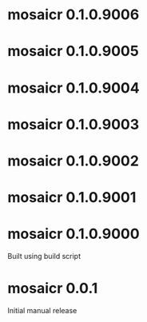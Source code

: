 # mosaicr 0.1.0.9006

# mosaicr 0.1.0.9005

# mosaicr 0.1.0.9004

# mosaicr 0.1.0.9003

# mosaicr 0.1.0.9002

# mosaicr 0.1.0.9001

# mosaicr 0.1.0.9000

Built using build script

# mosaicr 0.0.1
Initial manual release
